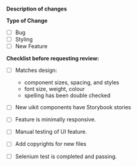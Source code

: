 **Description of changes**

<!-- Please add a brief description of the changes here. -->

**Type of Change**

- [ ] Bug
- [ ] Styling
- [ ] New Feature

**Checklist before requesting review:**

- [ ] Matches design:

  - component sizes, spacing, and styles
  - font size, weight, colour
  - spelling has been double checked

- [ ] New uikit components have Storybook stories
- [ ] Feature is minimally responsive.
- [ ] Manual testing of UI feature.
- [ ] Add copyrights for new files
- [ ] Selenium test is completed and passing.
